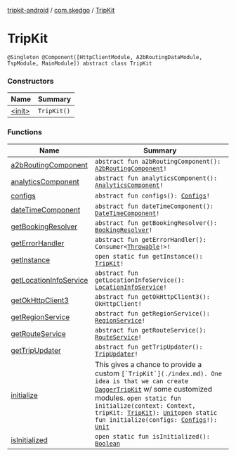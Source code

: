 [tripkit-android](../../index.md) / [com.skedgo](../index.md) / [TripKit](./index.md)

# TripKit

`@Singleton @Component([HttpClientModule, A2bRoutingDataModule, TspModule, MainModule]) abstract class TripKit`

### Constructors

| Name | Summary |
|---|---|
| [&lt;init&gt;](-init-.md) | `TripKit()` |

### Functions

| Name | Summary |
|---|---|
| [a2bRoutingComponent](a2b-routing-component.md) | `abstract fun a2bRoutingComponent(): `[`A2bRoutingComponent`](../../com.skedgo.tripkit.android/-a2b-routing-component.md)`!` |
| [analyticsComponent](analytics-component.md) | `abstract fun analyticsComponent(): `[`AnalyticsComponent`](../../com.skedgo.tripkit.android/-analytics-component/index.md)`!` |
| [configs](configs.md) | `abstract fun configs(): `[`Configs`](../../com.skedgo.tripkit/-configs/index.md)`!` |
| [dateTimeComponent](date-time-component.md) | `abstract fun dateTimeComponent(): `[`DateTimeComponent`](../../com.skedgo.tripkit.android/-date-time-component/index.md)`!` |
| [getBookingResolver](get-booking-resolver.md) | `abstract fun getBookingResolver(): `[`BookingResolver`](../../com.skedgo.tripkit.bookingproviders/-booking-resolver/index.md)`!` |
| [getErrorHandler](get-error-handler.md) | `abstract fun getErrorHandler(): Consumer<`[`Throwable`](https://kotlinlang.org/api/latest/jvm/stdlib/kotlin/-throwable/index.html)`!>!` |
| [getInstance](get-instance.md) | `open static fun getInstance(): `[`TripKit`](./index.md)`!` |
| [getLocationInfoService](get-location-info-service.md) | `abstract fun getLocationInfoService(): `[`LocationInfoService`](../../com.skedgo.tripkit/-location-info-service/index.md)`!` |
| [getOkHttpClient3](get-ok-http-client3.md) | `abstract fun getOkHttpClient3(): OkHttpClient!` |
| [getRegionService](get-region-service.md) | `abstract fun getRegionService(): `[`RegionService`](../../com.skedgo.tripkit.data.regions/-region-service/index.md)`!` |
| [getRouteService](get-route-service.md) | `abstract fun getRouteService(): `[`RouteService`](../../com.skedgo.tripkit.a2brouting/-route-service/index.md)`!` |
| [getTripUpdater](get-trip-updater.md) | `abstract fun getTripUpdater(): `[`TripUpdater`](../../com.skedgo.tripkit/-trip-updater/index.md)`!` |
| [initialize](initialize.md) | This gives a chance to provide a custom ``[`TripKit`](./index.md). One idea is that we can create ``[`DaggerTripKit`](#) w/ some customized modules. `open static fun initialize(context: Context, tripKit: `[`TripKit`](./index.md)`): `[`Unit`](https://kotlinlang.org/api/latest/jvm/stdlib/kotlin/-unit/index.html)`open static fun initialize(configs: `[`Configs`](../../com.skedgo.tripkit/-configs/index.md)`!): `[`Unit`](https://kotlinlang.org/api/latest/jvm/stdlib/kotlin/-unit/index.html) |
| [isInitialized](is-initialized.md) | `open static fun isInitialized(): `[`Boolean`](https://kotlinlang.org/api/latest/jvm/stdlib/kotlin/-boolean/index.html) |
